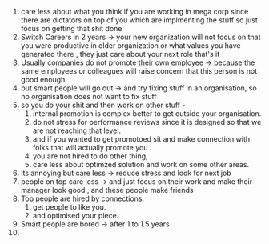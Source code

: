 1. care less about what you think if you are working in mega corp since there are dictators on top of you which are implmenting the stuff so just focus on getting that shit done 
2. Switch Careers in 2 years -> your new organization will not focus on that you were productive in older organization or what values you have generated there , they just care about your next role that's it 
3. Usually companies do not promote their own employee -> because the same employees or colleagues will raise concern that this person is not good enough. 
4. but smart people will go out -> and try fixing stuff in an organisation, so no organisation does not want to fix stuff 
5. so you do your shit and then work on other stuff -
	1. internal promotion  is complex better to get outside your organisation.
	2. do not stress for performance reviews since it is designed so that we are not reaching that level.
	3. and if you wanted to get promotoed sit and make connection with folks that will actually promote you .
	4. you are not hired to do other thing, 
	5. care less about optimzed solution and work on some other areas. 
6.  its annoying but care less -> reduce stress and look for next job 
7. people on top care less -> and just focus on their work and make their manager look good , and these people make friends 
8. Top people are hired by connections. 
	1. get people to like you. 
	2. and optimised your piece.
9. Smart people are bored -> after 1 to 1.5 years 
10. 















